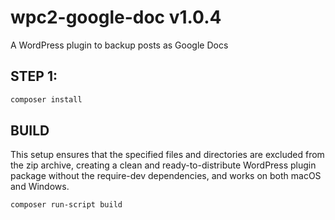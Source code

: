 # wpc2-google-doc v1.0.4

A WordPress plugin to backup posts as Google Docs

## STEP 1:

```bash
composer install
```

## BUILD

This setup ensures that the specified files and directories are excluded from the zip archive, creating a clean and ready-to-distribute WordPress plugin package without the require-dev dependencies, and works on both macOS and Windows.

```bash
composer run-script build
```
